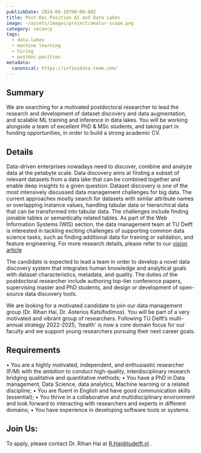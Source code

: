 ```yaml
---
publishDate: 2024-08-18T00:00:00Z
title: Post-Doc Position AI and Data Lakes
image: ~/assets/images/project/amalur-scope.png
category: vacancy
tags:
  - data-lakes
  - machine learning
  - hiring
  - postdoc-position
metadata:
  canonical: https://infinidata-team.com/
---
```


## Summary
We are searching for a motivated postdoctoral researcher to lead the research and development of dataset discovery and data augmentation, and scalable ML training and inference in data lakes. 
You will be working alongside a team of excellent PhD & MSc students, and taking part in funding opportunities, in order to build a strong academic CV.

## Details
Data-driven enterprises nowadays need to discover, combine and analyze data at the petabyte scale. 
Data discovery aims at finding a subset of relevant datasets from a data lake that can be combined together and enable deep insights to a given question. 
Dataset discovery is one of the most intensively discussed data management challenges for big data. 
The current approaches mostly search for datasets with similar attribute names or overlapping instance values, handling tabular data or hierarchical data that can be transformed into tabular data. 
The challenges include finding joinable tables or semantically related tables. 
As part of the Web Information Systems (WIS) section, the data management team at TU Delft is interested in tackling exciting challenges of supporting common data science tasks, such as finding additional data for training or validation, and feature engineering. For more research details, please refer to our <a href="https://arxiv.org/abs/2205.09681">vision article </a>

The candidate is expected to lead a team in order to develop a novel data discovery system that integrates human knowledge and analytical goals with dataset characteristics, metadata, and quality. The duties of the postdoctoral researcher include authoring top-tier conference papers, supervising master and PhD students, and design or development of open-source data discovery tools.

We are looking for a motivated candidate to join our data management group (Dr. Rihan Hai, Dr. Asterios Katsifodimos). You will be part of a very motivated and vibrant group of researchers. Following TU Delft’s multi-annual strategy 2022-2025, 'health' is now a core domain focus for our faculty and we support young researchers pursuing their next career goals.


## Requirements
•	You are a highly motivated, independent, and enthusiastic researcher (F/M) with the ambition to conduct high-quality, interdisciplinary research bridging qualitative and quantitative methods;
•	You have a PhD in Data management, Data Science, data analytics, Machine learning or a related discipline;
•	You are fluent in English and have good communication skills (essential);
•	You thrive in a collaborative and multidisciplinary environment and look forward to interacting with researchers and experts in different domains;
•	You have experience in developing software tools or systems.

## Join Us:
To apply, please contact Dr. Rihan Hai at <a href="mailto: R.Hai@tudelft.nl">R.Hai@tudelft.nl </a>.


<!-- ![drawing](~/assets/images/vacancy/quantum-qr-code.png){width=10%} -->

<!-- <a href="url"><img src="~/assets/images/vacancy/quantum-qr-code.png" align="left" height="48" width="48" ></a> -->


<!-- ![](~/assets/images/vacancy/quantum-qr-code.png) -->

